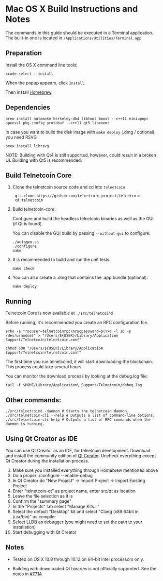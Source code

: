 Mac OS X Build Instructions and Notes
====================================
The commands in this guide should be executed in a Terminal application.
The built-in one is located in `/Applications/Utilities/Terminal.app`.

Preparation
-----------
Install the OS X command line tools:

`xcode-select --install`

When the popup appears, click `Install`.

Then install [Homebrew](http://brew.sh).

Dependencies
----------------------

    brew install automake berkeley-db4 libtool boost --c++11 miniupnpc openssl pkg-config protobuf --c++11 qt5 libevent

In case you want to build the disk image with `make deploy` (.dmg / optional), you need RSVG

    brew install librsvg

NOTE: Building with Qt4 is still supported, however, could result in a broken UI. Building with Qt5 is recommended.

Build Telnetcoin Core
------------------------

1. Clone the telnetcoin source code and cd into `telnetcoin`

        git clone https://github.com/telnetcoin-project/telnetcoin
        cd telnetcoin

2.  Build telnetcoin-core:

    Configure and build the headless telnetcoin binaries as well as the GUI (if Qt is found).

    You can disable the GUI build by passing `--without-gui` to configure.

        ./autogen.sh
        ./configure
        make

3.  It is recommended to build and run the unit tests:

        make check

4.  You can also create a .dmg that contains the .app bundle (optional):

        make deploy

Running
-------

Telnetcoin Core is now available at `./src/telnetcoind`

Before running, it's recommended you create an RPC configuration file.

    echo -e "rpcuser=telnetcoinrpc\nrpcpassword=$(xxd -l 16 -p /dev/urandom)" > "/Users/${USER}/Library/Application Support/Telnetcoin/telnetcoin.conf"

    chmod 600 "/Users/${USER}/Library/Application Support/Telnetcoin/telnetcoin.conf"

The first time you run telnetcoind, it will start downloading the blockchain. This process could take several hours.

You can monitor the download process by looking at the debug.log file:

    tail -f $HOME/Library/Application\ Support/Telnetcoin/debug.log

Other commands:
-------

    ./src/telnetcoind -daemon # Starts the telnetcoin daemon.
    ./src/telnetcoin-cli --help # Outputs a list of command-line options.
    ./src/telnetcoin-cli help # Outputs a list of RPC commands when the daemon is running.

Using Qt Creator as IDE
------------------------
You can use Qt Creator as an IDE, for telnetcoin development.
Download and install the community edition of [Qt Creator](https://www.qt.io/download/).
Uncheck everything except Qt Creator during the installation process.

1. Make sure you installed everything through Homebrew mentioned above
2. Do a proper ./configure --enable-debug
3. In Qt Creator do "New Project" -> Import Project -> Import Existing Project
4. Enter "telnetcoin-qt" as project name, enter src/qt as location
5. Leave the file selection as it is
6. Confirm the "summary page"
7. In the "Projects" tab select "Manage Kits..."
8. Select the default "Desktop" kit and select "Clang (x86 64bit in /usr/bin)" as compiler
9. Select LLDB as debugger (you might need to set the path to your installation)
10. Start debugging with Qt Creator

Notes
-----

* Tested on OS X 10.8 through 10.12 on 64-bit Intel processors only.

* Building with downloaded Qt binaries is not officially supported. See the notes in [#7714](https://github.com/bitcoin/bitcoin/issues/7714)
